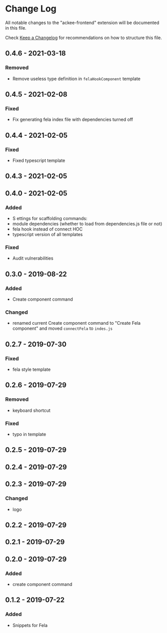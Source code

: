 # Change Log

All notable changes to the "ackee-frontend" extension will be documented in this file.

Check [Keep a Changelog](http://keepachangelog.com/) for recommendations on how to structure this file.

## 0.4.6 - 2021-03-18

### Removed
- Remove useless type definition in `felaHookComponent` template

## 0.4.5 - 2021-02-08
### Fixed
- Fix generating fela index file with dependencies turned off

## 0.4.4 - 2021-02-05
### Fixed
- Fixed typescript template

## 0.4.3 - 2021-02-05

## 0.4.0 - 2021-02-05
### Added
- S ettings for scaffolding commands:
- module dependencies (whether to load from dependencies.js file or not)
- fela hook instead of connect HOC
- typescript version of all templates

### Fixed
- Audit vulnerabilities

## 0.3.0 - 2019-08-22
### Added
- Create component command

### Changed
- renamed current Create component command to "Create Fela component" and moved `connectFela` to `indes.js`

## 0.2.7 - 2019-07-30
### Fixed
- fela style template

## 0.2.6 - 2019-07-29
### Removed
- keyboard shortcut

### Fixed
- typo in template

## 0.2.5 - 2019-07-29

## 0.2.4 - 2019-07-29

## 0.2.3 - 2019-07-29
### Changed
- logo

## 0.2.2 - 2019-07-29

## 0.2.1 - 2019-07-29

## 0.2.0 - 2019-07-29
### Added
- create component command

## 0.1.2 - 2019-07-22
### Added
- Snippets for Fela
